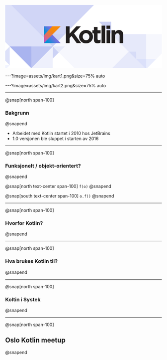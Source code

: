 ![](assets/img/kotlin-logo.png)

---?image=assets/img/kart1.png&size=75% auto

---?image=assets/img/kart2.png&size=75% auto

---
@snap[north span-100]
### Bakgrunn
@snapend

* Arbeidet med Kotlin startet i 2010 hos JetBrains
* 1.0 versjonen ble sluppet i starten av 2016


---
@snap[north span-100]
### Funksjonelt / objekt-orientert?
@snapend

@snap[north text-center span-100]
`f(o)`
@snapend


@snap[south text-center span-100]
`o.f()`
@snapend

---
@snap[north span-100]
### Hvorfor Kotlin?
@snapend

---
@snap[north span-100]
### Hva brukes Kotlin til?
@snapend

---
@snap[north span-100]
### Koltin i Systek
@snapend

---
@snap[north span-100]
## Oslo Kotlin meetup
@snapend
